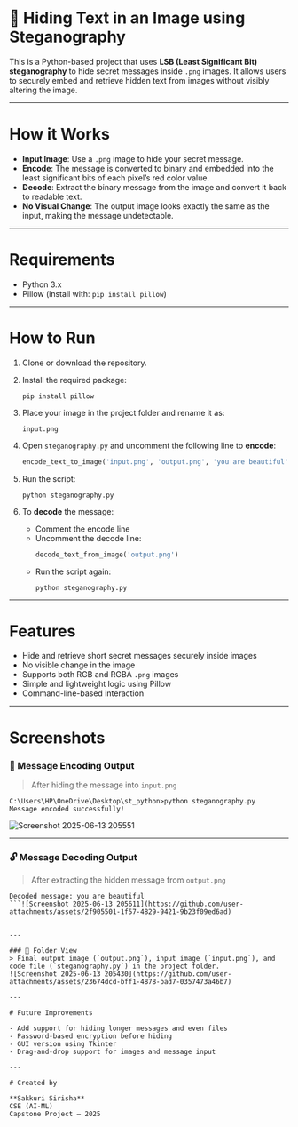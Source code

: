 
# 🔐 Hiding Text in an Image using Steganography

This is a Python-based project that uses **LSB (Least Significant Bit) steganography** to hide secret messages inside `.png` images. It allows users to securely embed and retrieve hidden text from images without visibly altering the image.

---

# How it Works

- **Input Image**: Use a `.png` image to hide your secret message.
- **Encode**: The message is converted to binary and embedded into the least significant bits of each pixel’s red color value.
- **Decode**: Extract the binary message from the image and convert it back to readable text.
- **No Visual Change**: The output image looks exactly the same as the input, making the message undetectable.

---

# Requirements

- Python 3.x  
- Pillow (install with: `pip install pillow`)

---

# How to Run

1. Clone or download the repository.

2. Install the required package:
   ```
   pip install pillow
   ```

3. Place your image in the project folder and rename it as:
   ```
   input.png
   ```

4. Open `steganography.py` and uncomment the following line to **encode**:
   ```python
   encode_text_to_image('input.png', 'output.png', 'you are beautiful')
   ```

5. Run the script:
   ```
   python steganography.py
   ```

6. To **decode** the message:
   - Comment the encode line
   - Uncomment the decode line:
     ```python
     decode_text_from_image('output.png')
     ```
   - Run the script again:
     ```
     python steganography.py
     ```

---

# Features

- Hide and retrieve short secret messages securely inside images
- No visible change in the image
- Supports both RGB and RGBA `.png` images
- Simple and lightweight logic using Pillow
- Command-line-based interaction

---

# Screenshots

### 🔐 Message Encoding Output
> After hiding the message into `input.png`
```
C:\Users\HP\OneDrive\Desktop\st_python>python steganography.py  
Message encoded successfully!
```
![Screenshot 2025-06-13 205551](https://github.com/user-attachments/assets/e421894c-cc87-4091-be3c-139f74e0d9f1)


---

### 🔓 Message Decoding Output
> After extracting the hidden message from `output.png`
```
Decoded message: you are beautiful
```![Screenshot 2025-06-13 205611](https://github.com/user-attachments/assets/2f905501-1f57-4829-9421-9b23f09ed6ad)


---

### 📁 Folder View
> Final output image (`output.png`), input image (`input.png`), and code file (`steganography.py`) in the project folder.
![Screenshot 2025-06-13 205430](https://github.com/user-attachments/assets/23674dcd-bff1-4878-bad7-0357473a46b7)

---

# Future Improvements

- Add support for hiding longer messages and even files
- Password-based encryption before hiding
- GUI version using Tkinter
- Drag-and-drop support for images and message input

---

# Created by

**Sakkuri Sirisha**  
CSE (AI-ML)  
Capstone Project – 2025

